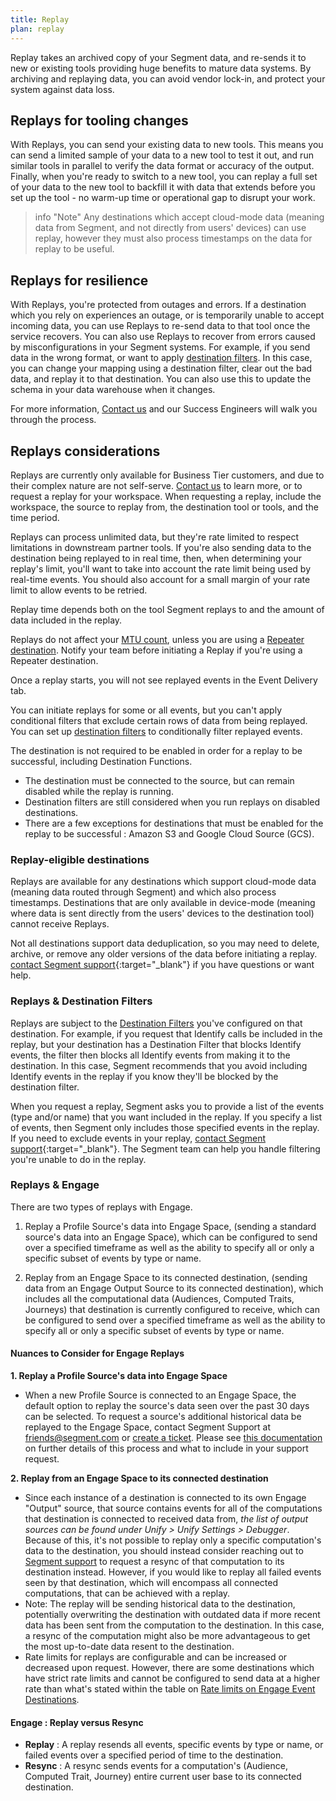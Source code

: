 ```yaml
---
title: Replay
plan: replay
---
```


Replay takes an archived copy of your Segment data, and re-sends it to new or existing tools providing huge benefits to mature data systems. By archiving and replaying data, you can avoid vendor lock-in, and protect your system against data loss.

## Replays for tooling changes

With Replays, you can send your existing data to new tools.
This means you can send a limited sample of your data to a new tool to test it out, and run similar tools in parallel to verify the data format or accuracy of the output. Finally, when you're ready to switch to a new tool, you can replay a full set of your data to the new tool to backfill it with data that extends before you set up the tool - no warm-up time or operational gap to disrupt your work.

> info "Note"
> Any destinations which accept cloud-mode data (meaning data from Segment, and not directly from users' devices) can use replay, however they must also process timestamps on the data for replay to be useful.

<!-- TODO: insert a list of destinations which are replay-eligible, see REPLAYS-38-->

## Replays for resilience

With Replays, you're protected from outages and errors. If a destination which you rely on experiences an outage, or is temporarily unable to accept incoming data, you can use Replays to re-send data to that tool once the service recovers. You can also use Replays to recover from errors caused by misconfigurations in your Segment systems. For example, if you send data in the wrong format, or want to apply [destination filters](/docs/connections/destinations/destination-filters/). In this case, you can change your mapping using a destination filter, clear out the bad data, and replay it to that destination. You can also use this to update the schema in your data warehouse when it changes.

For more information, [Contact us](https://segment.com/help/contact/) and our Success Engineers will walk you through the process.

## Replays considerations

Replays are currently only available for Business Tier customers, and due to their complex nature are not self-serve. [Contact us](https://segment.com/help/contact/) to learn more, or to request a replay for your workspace. When requesting a replay, include the workspace, the source to replay from, the destination tool or tools, and the time period.

Replays can process unlimited data, but they're rate limited to respect limitations in downstream partner tools. If you're also sending data to the destination being replayed to in real time, then, when determining your replay's limit, you'll want to take into account the rate limit being used by real-time events. You should also account for a small margin of your rate limit to allow events to be retried. 

Replay time depends both on the tool Segment replays to and the amount of data included in the replay.

Replays do not affect your [MTU count](/docs/guides/usage-and-billing/mtus-and-throughput/), unless you are using a [Repeater destination](/docs/connections/destinations/catalog/repeater/). Notify your team before initiating a Replay if you're using a Repeater destination.

Once a replay starts, you will not see replayed events in the Event Delivery tab.

You can initiate replays for some or all events, but you can't apply conditional filters that exclude certain rows of data from being replayed. You can set up [destination filters](/docs/connections/destinations/destination-filters/) to conditionally filter replayed events.

The destination is not required to be enabled in order for a replay to be successful, including Destination Functions.
- The destination must be connected to the source, but can remain disabled while the replay is running.
- Destination filters are still considered when you run replays on disabled destinations.
- There are a few exceptions for destinations that must be enabled for the replay to be successful : Amazon S3 and Google Cloud Source (GCS).

### Replay-eligible destinations

Replays are available for any destinations which support cloud-mode data (meaning data routed through Segment) and which also process timestamps. Destinations that are only available in device-mode (meaning where data is sent directly from the users' devices to the destination tool) cannot receive Replays.

Not all destinations support data deduplication, so you may need to delete, archive, or remove any older versions of the data before initiating a replay. [contact Segment support](https://segment.com/help/contact/){:target="_blank"} if you have questions or want help.

### Replays & Destination Filters

Replays are subject to the [Destination Filters](/docs/connections/destinations/destination-filters/) you've configured on that destination. For example, if you request that Identify calls be included in the replay, but your destination has a Destination Filter that blocks Identify events, the filter then blocks all Identify events from making it to the destination. In this case, Segment recommends that you avoid including Identify events in the replay if you know they'll be blocked by the destination filter.

When you request a replay, Segment asks you to provide a list of the events (type and/or name) that you want included in the replay. If you specify a list of events, then Segment only includes those specified events in the replay. If you need to exclude events in your replay, [contact Segment support](https://segment.com/help/contact/){:target="_blank"}. The Segment team can help you handle filtering you're unable to do in the replay.

### Replays & Engage

There are two types of replays with Engage. 
1. Replay a Profile Source's data into Engage Space, (sending a standard source's data into an Engage Space), which can be configured to send over a specified timeframe as well as the ability to specify all or only a specific subset of events by type or name.

2. Replay from an Engage Space to its connected destination, (sending data from an Engage Output Source to its connected destination), which includes all the computational data (Audiences, Computed Traits, Journeys) that destination is currently configured to receive, which can be configured to send over a specified timeframe as well as the ability to specify all or only a specific subset of events by type or name. 

#### Nuances to Consider for Engage Replays

**1. Replay a Profile Source's data into Engage Space**
- When a new Profile Source is connected to an Engage Space, the default option to replay the source's data seen over the past 30 days can be selected. To request a source's additional historical data be replayed to the Engage Space, contact Segment Support at friends@segment.com or [create a ticket](https://segment.com/docs/engage/[url](https://app.segment.com/goto-my-workspace/home?period=last-24-hours&v2=enabled&help=create-ticket)). Please see [this documentation](https://segment.com/docs/engage/quickstart/#step-3-connect-production-sources:~:text=Step%203%3A%20Connect,production%20sources.) on further details of this process and what to include in your support request.

**2. Replay from an Engage Space to its connected destination**
- Since each instance of a destination is connected to its own Engage "Output" source, that source contains events for all of the computations that destination is connected to received data from, _the list of output sources can be found under Unify > Unify Settings > Debugger_. Because of this, it's not possible to replay only a specific computation's data to the destination, you should instead consider reaching out to [Segment support]([url](https://segment.com/help/contact/)) to request a resync of that computation to its destination instead. However, if you would like to replay all failed events seen by that destination, which will encompass all connected computations, that can be achieved with a replay. 
- Note: The replay will be sending historical data to the destination, potentially overwriting the destination with outdated data if more recent data has been sent from the computation to the destination. In this case, a resync of the computation might also be more advantageous to get the most up-to-date data resent to the destination.
- Rate limits for replays are configurable and can be increased or decreased upon request. However, there are some destinations which have strict rate limits and cannot be configured to send data at a higher rate than what's stated within the table on [Rate limits on Engage Event Destinations](https://segment.com/docs/engage/using-engage-data/#rate-limits-on-engage-event-destinations).

#### Engage : Replay versus Resync
- **Replay** : A replay resends all events, specific events by type or name, or failed events over a specified period of time to the destination.
- **Resync** : A resync sends events for a computation's (Audience, Computed Trait, Journey) entire current user base to its connected destination.
